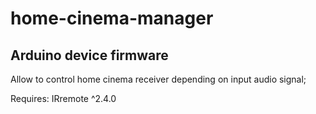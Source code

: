 # home-cinema-manager
## Arduino device firmware

Allow to control home cinema receiver depending on input audio signal;

Requires:
IRremote ^2.4.0
